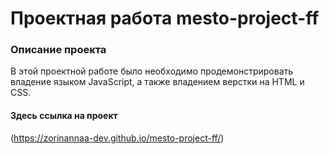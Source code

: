# Проектная работа mesto-project-ff

### Описание проекта
В этой проектной работе было необходимо продемонстрировать владение языком JavaScript, а также владением верстки на HTML и CSS.   

#### Здесь ссылка на проект
(https://zorinannaa-dev.github.io/mesto-project-ff/)